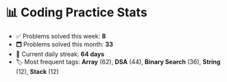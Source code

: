 # 📊 Coding Practice Stats

- ✅ Problems solved this week: **8**
- 🗖️ Problems solved this month: **33**
- 📌 Current daily streak: **64 days**
- 🏷️ Most frequent tags: **Array** (62), **DSA** (44), **Binary Search** (36), **String** (12), **Stack** (12)
